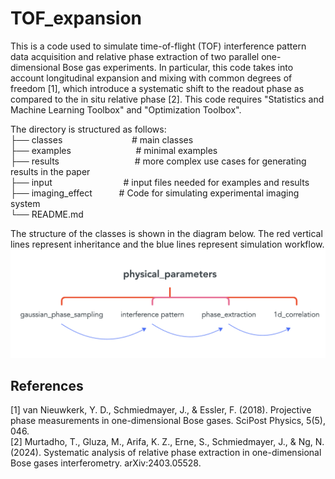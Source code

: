 # TOF_expansion
This is a code used to simulate time-of-flight (TOF) interference pattern data acquisition and relative phase extraction of two parallel one-dimensional Bose gas experiments. In particular, this code takes into account longitudinal expansion and mixing with common degrees of freedom [1], which introduce a systematic shift to the readout phase as compared to the in situ relative phase [2]. This code requires "Statistics and Machine Learning Toolbox" and "Optimization Toolbox". 

The directory is structured as follows: <br />
├── classes &emsp;&emsp;       &emsp;&ensp; &emsp;&emsp; &emsp;   # main classes  <br />
├── examples &emsp; &emsp;&ensp;   &emsp;&emsp; &emsp;&ensp;             # minimal examples <br />
├── results  &emsp;&emsp;&nbsp;&emsp;&ensp; &emsp;&emsp;&emsp;&emsp;     # more complex use cases for generating results in the paper <br />
├── input     &emsp;&ensp;&emsp;&nbsp;&emsp;&ensp;&emsp;&ensp; &emsp;&ensp; # input files needed for examples and results <br />
├── imaging_effect    &emsp;&ensp;&emsp;&nbsp;# Code for simulating experimental imaging system <br />
└── README.md <br />

The structure of the classes is shown in the diagram below. The red vertical lines represent inheritance and the blue lines represent simulation workflow.  <br/>
![class_structure](classes/class_structure.png)

## References
[1] van Nieuwkerk, Y. D., Schmiedmayer, J., & Essler, F. (2018). Projective phase measurements in one-dimensional Bose gases. SciPost Physics, 5(5), 046.<br/>
[2] Murtadho, T., Gluza, M., Arifa, K. Z., Erne, S., Schmiedmayer, J., & Ng, N. (2024). Systematic analysis of relative phase extraction in one-dimensional Bose gases interferometry. arXiv:2403.05528.
